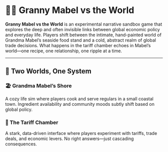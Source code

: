 # 🧓🥫 Granny Mabel vs the World

**Granny Mabel vs the World** is an experimental narrative sandbox game that explores the deep and often invisible links between global economic policy and everyday life. Players shift between the intimate, hand-painted world of Grandma Mabel’s seaside food stand and a cold, abstract realm of global trade decisions. What happens in the tariff chamber echoes in Mabel’s world—one recipe, one relationship, one ripple at a time.

---

## 🔄 Two Worlds, One System

### 🏖 Grandma Mabel’s Shore  
A cozy life sim where players cook and serve regulars in a small coastal town. Ingredient availability and community moods subtly shift based on global policy.

### 🧮 The Tariff Chamber  
A stark, data-driven interface where players experiment with tariffs, trade deals, and economic levers. No right answers—just cascading consequences.
